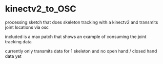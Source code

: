 # kinectv2_to_OSC
processing sketch that does skeleton tracking with a kinectv2 and transmits joint locations via osc

included is a max patch that shows an example of consuming the joint tracking data

currently only transmits data for 1 skeleton and no open hand / closed hand data yet
